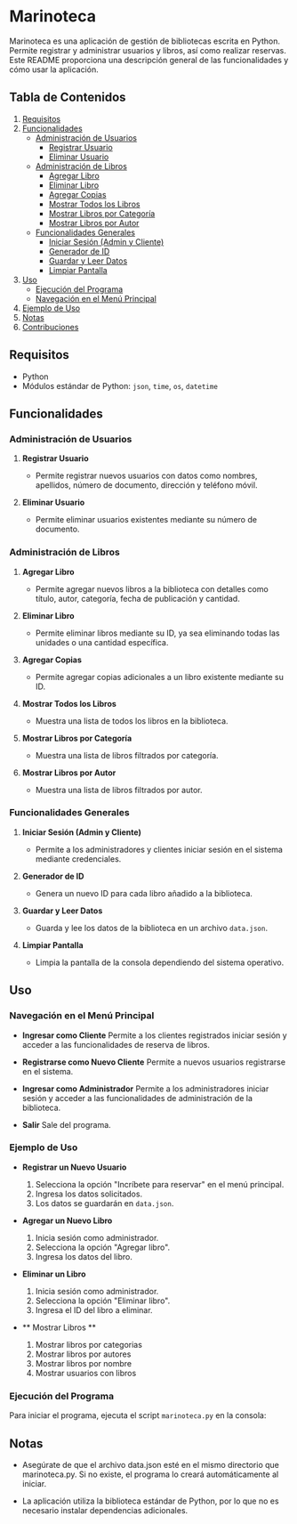 # Marinoteca

Marinoteca es una aplicación de gestión de bibliotecas escrita en Python. Permite registrar y administrar usuarios y libros, así como realizar reservas. Este README proporciona una descripción general de las funcionalidades y cómo usar la aplicación.

## Tabla de Contenidos

1. [Requisitos](#requisitos)
2. [Funcionalidades](#funcionalidades)
   - [Administración de Usuarios](#administración-de-usuarios)
     - [Registrar Usuario](#registrar-usuario)
     - [Eliminar Usuario](#eliminar-usuario)
   - [Administración de Libros](#administración-de-libros)
     - [Agregar Libro](#agregar-libro)
     - [Eliminar Libro](#eliminar-libro)
     - [Agregar Copias](#agregar-copias)
     - [Mostrar Todos los Libros](#mostrar-todos-los-libros)
     - [Mostrar Libros por Categoría](#mostrar-libros-por-categoría)
     - [Mostrar Libros por Autor](#mostrar-libros-por-autor)
   - [Funcionalidades Generales](#funcionalidades-generales)
     - [Iniciar Sesión (Admin y Cliente)](#iniciar-sesión-admin-y-cliente)
     - [Generador de ID](#generador-de-id)
     - [Guardar y Leer Datos](#guardar-y-leer-datos)
     - [Limpiar Pantalla](#limpiar-pantalla)
3. [Uso](#uso)
   - [Ejecución del Programa](#ejecución-del-programa)
   - [Navegación en el Menú Principal](#navegación-en-el-menú-principal)
4. [Ejemplo de Uso](#ejemplo-de-uso)
5. [Notas](#notas)
6. [Contribuciones](#contribuciones)

## Requisitos

- Python
- Módulos estándar de Python: `json`, `time`, `os`, `datetime`

## Funcionalidades

### Administración de Usuarios

1. **Registrar Usuario**

   - Permite registrar nuevos usuarios con datos como nombres, apellidos, número de documento, dirección y teléfono móvil.

2. **Eliminar Usuario**
   - Permite eliminar usuarios existentes mediante su número de documento.

### Administración de Libros

1. **Agregar Libro**

   - Permite agregar nuevos libros a la biblioteca con detalles como título, autor, categoría, fecha de publicación y cantidad.

2. **Eliminar Libro**

   - Permite eliminar libros mediante su ID, ya sea eliminando todas las unidades o una cantidad específica.

3. **Agregar Copias**

   - Permite agregar copias adicionales a un libro existente mediante su ID.

4. **Mostrar Todos los Libros**

   - Muestra una lista de todos los libros en la biblioteca.

5. **Mostrar Libros por Categoría**

   - Muestra una lista de libros filtrados por categoría.

6. **Mostrar Libros por Autor**
   - Muestra una lista de libros filtrados por autor.

### Funcionalidades Generales

1. **Iniciar Sesión (Admin y Cliente)**

   - Permite a los administradores y clientes iniciar sesión en el sistema mediante credenciales.

2. **Generador de ID**

   - Genera un nuevo ID para cada libro añadido a la biblioteca.

3. **Guardar y Leer Datos**

   - Guarda y lee los datos de la biblioteca en un archivo `data.json`.

4. **Limpiar Pantalla**
   - Limpia la pantalla de la consola dependiendo del sistema operativo.

## Uso

### Navegación en el Menú Principal

- **Ingresar como Cliente**
  Permite a los clientes registrados iniciar sesión y acceder a las funcionalidades de reserva de libros.

- **Registrarse como Nuevo Cliente**
  Permite a nuevos usuarios registrarse en el sistema.

- **Ingresar como Administrador**
  Permite a los administradores iniciar sesión y acceder a las funcionalidades de administración de la biblioteca.

- **Salir**
  Sale del programa.

### Ejemplo de Uso

- **Registrar un Nuevo Usuario**
  1. Selecciona la opción "Incríbete para reservar" en el menú principal.
  2. Ingresa los datos solicitados.
  3. Los datos se guardarán en `data.json`.

- **Agregar un Nuevo Libro**
  1. Inicia sesión como administrador.
  2. Selecciona la opción "Agregar libro".
  3. Ingresa los datos del libro.

- **Eliminar un Libro**
  1. Inicia sesión como administrador.
  2. Selecciona la opción "Eliminar libro".
  3. Ingresa el ID del libro a eliminar.

- ** Mostrar Libros **
  1. Mostrar libros por categorias
  2. Mostrar libros por autores
  3. Mostrar libros por nombre
  4. Mostrar usuarios con libros

### Ejecución del Programa

Para iniciar el programa, ejecuta el script `marinoteca.py` en la consola:

## Notas

- Asegúrate de que el archivo data.json esté en el mismo directorio que marinoteca.py. Si no existe, el programa lo creará automáticamente al iniciar. 

- La aplicación utiliza la biblioteca estándar de Python, por lo que no es necesario instalar dependencias adicionales.

